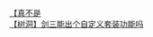 [【真不是](http://tieba.baidu.com/p/3813062755?see_lz=1&pn=)   
[【树洞】剑三能出个自定义套装功能吗](http://tieba.baidu.com/p/3811128131?see_lz=1&pn=)   
